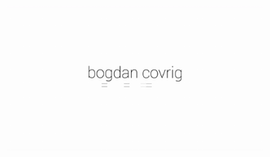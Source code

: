 <!-- COVER GIF
![bogdan covrig gif](https://github.com/BogDAAAMN/BogDAAAMN/blob/master/_media/hi.gif)
-->
<img align="center" src="https://github.com/BogDAAAMN/BogDAAAMN/blob/master/_media/hi.gif" alt="Bogdan Covrig. reserach assistant. web developer. technolawgeek">

<!--
**BogDAAAMN/BogDAAAMN** is a ✨ _special_ ✨ repository because its `README.md` (this file) appears on your GitHub profile.

Here are some ideas to get you started:

- 🔭 I’m currently working on ...
- 🌱 I’m currently learning ...
- 👯 I’m looking to collaborate on ...
- 🤔 I’m looking for help with ...
- 💬 Ask me about ...
- 📫 How to reach me: ...
- 😄 Pronouns: ...
- ⚡ Fun fact: ...
-->
